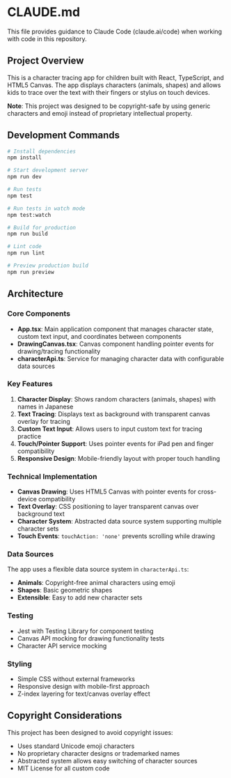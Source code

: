# CLAUDE.md

This file provides guidance to Claude Code (claude.ai/code) when working with code in this repository.

## Project Overview

This is a character tracing app for children built with React, TypeScript, and HTML5 Canvas. The app displays characters (animals, shapes) and allows kids to trace over the text with their fingers or stylus on touch devices.

**Note**: This project was designed to be copyright-safe by using generic characters and emoji instead of proprietary intellectual property.

## Development Commands

```bash
# Install dependencies
npm install

# Start development server
npm run dev

# Run tests
npm test

# Run tests in watch mode
npm test:watch

# Build for production
npm run build

# Lint code
npm run lint

# Preview production build
npm run preview
```

## Architecture

### Core Components

- **App.tsx**: Main application component that manages character state, custom text input, and coordinates between components
- **DrawingCanvas.tsx**: Canvas component handling pointer events for drawing/tracing functionality
- **characterApi.ts**: Service for managing character data with configurable data sources

### Key Features

1. **Character Display**: Shows random characters (animals, shapes) with names in Japanese
2. **Text Tracing**: Displays text as background with transparent canvas overlay for tracing
3. **Custom Text Input**: Allows users to input custom text for tracing practice
4. **Touch/Pointer Support**: Uses pointer events for iPad pen and finger compatibility
5. **Responsive Design**: Mobile-friendly layout with proper touch handling

### Technical Implementation

- **Canvas Drawing**: Uses HTML5 Canvas with pointer events for cross-device compatibility
- **Text Overlay**: CSS positioning to layer transparent canvas over background text
- **Character System**: Abstracted data source system supporting multiple character sets
- **Touch Events**: `touchAction: 'none'` prevents scrolling while drawing

### Data Sources

The app uses a flexible data source system in `characterApi.ts`:

- **Animals**: Copyright-free animal characters using emoji
- **Shapes**: Basic geometric shapes
- **Extensible**: Easy to add new character sets

### Testing

- Jest with Testing Library for component testing
- Canvas API mocking for drawing functionality tests
- Character API service mocking

### Styling

- Simple CSS without external frameworks
- Responsive design with mobile-first approach
- Z-index layering for text/canvas overlay effect

## Copyright Considerations

This project has been designed to avoid copyright issues:

- Uses standard Unicode emoji characters
- No proprietary character designs or trademarked names
- Abstracted system allows easy switching of character sources
- MIT License for all custom code